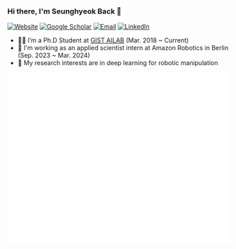 ### Hi there, I'm Seunghyeok Back 👋 
[![Website](https://img.shields.io/badge/-Website-blueviolet)](http://backseunghyeok.com/)
[![Google Scholar](https://img.shields.io/badge/-GoogleScholar-lightgrey)](https://scholar.google.com/citations?user=N9dLZH4AAAAJ&hl)
[![Email](https://img.shields.io/badge/-E--Mail-ff69b4)](mailto:shback@gm.gist.ac.kr?subject=[GitHub]%20Source%20Han%20Sans)
[![LinkedIn](https://img.shields.io/badge/-LinkedIn-blue)](https://www.linkedin.com/in/seunghyeok-back-490982117/)

- 👨‍🎓 I’m a Ph.D Student at [GIST AILAB](https://ailab.gist.ac.kr/ailab/) (Mar. 2018 ~ Current)
- :rocket: I'm working as an applied scientist intern at Amazon Robotics in Berlin (Sep. 2023 ~ Mar. 2024)
- 🦾 My research interests are in deep learning for robotic manipulation

![Metrics](/github-metrics.svg)

